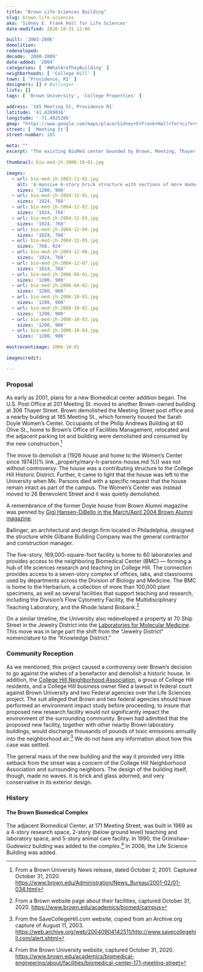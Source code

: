 ```yaml
---
title: "Brown Life Sciences Building"
slug: brown-life-sciences
aka: 'Sidney E. Frank Hall for Life Sciences'
date-modified: 2020-10-31 12:00

built: '2003-2006'
demolition:
redeveloped:
decade: '2000-2009'
date-added: '2004'
categories: [ '#WhatAreTheyBuilding' ]
neighborhoods: [ 'College Hill' ]
town: [ 'Providence, RI' ]
designers: [] # Ballinger
lists: []
tags: [ 'Brown University', 'College Properties' ]

address: '185 Meeting St, Providence RI'
latitude: '41.8289036'
longitude: '-71.4025286'
gmap: "https://www.google.com/maps/place/Sidney+E+Frank+Hall+for+Life+Sciences/@41.8289036,-71.4025286,15z/data=!4m5!3m4!1s0x0:0x66a9b123f315dfd1!8m2!3d41.8289036!4d-71.4025286"
street: [ 'Meeting St']
street-number: 185

meta: ""
excerpt: "The existing BioMed center bounded by Brown, Meeting, Thayer, and Olive Streets got a $95M addition for a new Biomedical Research center"

thumbnail: bio-med-jh-2006-10-01.jpg

images:
  - url: bio-med-jh-2003-11-01.jpg
    alt: 'A massive 6-story brick structure with sections of more modern glass puncturing its heavy mass. The building wraps around and connects to older structures around it and features a ground-level walkway thrugh the center of it connecting it to the main campus green.'
    sizes: '1200, 900'
  - url: bio-med-jh-2004-12-01.jpg
    sizes: '1024, 768'
  - url: bio-med-jh-2004-12-02.jpg
    sizes: '1024, 768'
  - url: bio-med-jh-2004-12-03.jpg
    sizes: '1024, 768'
  - url: bio-med-jh-2004-12-04.jpg
    sizes: '1024, 768'
  - url: bio-med-jh-2004-12-05.jpg
    sizes: '768, 924'
  - url: bio-med-jh-2004-12-06.jpg
    sizes: '1024, 768'
  - url: bio-med-jh-2004-12-07.jpg
    sizes: '1024, 768'
  - url: bio-med-jh-2006-04-01.jpg
    sizes: '1200, 900'
  - url: bio-med-jh-2006-04-02.jpg
    sizes: '1200, 900'
  - url: bio-med-jh-2006-10-01.jpg
    sizes: '1200, 900'
  - url: bio-med-jh-2006-10-02.jpg
    sizes: '1200, 900'
  - url: bio-med-jh-2006-10-03.jpg
    sizes: '1200, 900'
  - url: bio-med-jh-2006-10-04.jpg
    sizes: '1200, 900'

mostrecentimage: 2006-10-01

imagescredit:

---
```


### Proposal

As early as 2001, plans for a new Biomedical center addition began. The U.S. Post Office at 201 Meeting St. moved to another Brown-owned building at 306 Thayer Street. Brown demolished the Meeting Street post office and a nearby building at 185 Meeting St., which formerly housed the Sarah Doyle Women’s Center. Occupants of the Philip Andrews Building at 60 Olive St., home to Brown’s Office of Facilities Management, relocated and the adjacent parking lot and building were demolished and consumed by the new construction.[^1] 

[^1]: From a Brown University News release, dated October 2, 2001. Captured October 31, 2020. https://www.brown.edu/Administration/News_Bureau/2001-02/01-034.html

The move to demolish a [1926 house and home to the Women’s Center since 1974]({% link _property/mary-h-parsons-house.md %}) was not without controversy. The house was a contributing structure to the College Hill Historic District. Further, it came to light that the house was left to the University when Ms. Parsons died with a specific request that the house remain intact as part of the campus. The Women’s Center was instead moved to 26 Benevolent Street and it was quietly demolished. 

A remembrance of the former Doyle house from Brown Alumni magazine was penned by [Gigi Hansen-DiBello in the March/April 2004 Brown Alumni magazine](https://www.brownalumnimagazine.com/articles/2007-06-15/good-bye-to-all-that).

Ballinger, an architectural and design firm located in Philadelphia, designed the structure while Gilbane Building Company was the general contractor and construction manager.

The five-story, 169,000-square-foot facility is home to 60 laboratories and provides access to the neighboring Biomedical Center (<span class="abbr">BMC</span>) — forming a hub of life sciences research and teaching on College Hill. The connection provides access to a seven-story complex of offices, labs, and classrooms used by departments across the Division of Biology and Medicine. The <span class="abbr">BMC</span> is home to the Herbarium, a collection of more than 100,000 plant specimens, as well as several facilities that support teaching and research, including the Division’s Flow Cytometry Facility, the Multidisciplinary Teaching Laboratory, and the Rhode Island Biobank.[^2]

[^2]: From a Brown website page about their facilities, captured October 31, 2020. https://www.brown.edu/academics/biomed/campus

On a similar timeline, the University also redeveloped a property at 70 Ship Street in the Jewelry District into the [Laboratories for Molecular Medicine](https://www.brown.edu/academics/biomedical-engineering/about/facilities/laboratories-molecular-medicine-70-ship-street). This move was in large part the shift from the “Jewelry District” nomenclature to the “Knowledge District.”


### Community Reception

As we mentioned, this project caused a controversy over Brown’s decision to go against the wishes of a benefactor and demolish a historic house. In addition, the [College Hill Neighborhood Association](https://www.chnaprovidence.org), a group of College Hill residents, and a College Hill business owner filed a lawsuit in federal court against Brown University and two Federal agencies over the Life Sciences project. The suit alleged that Brown and two federal agencies should have performed an environment impact study before proceeding, to insure that proposed new research facility would not significantly impact the environment of the surrounding community. Brown had admitted that the proposed new facility, together with other nearby Brown laboratory buildings, would discharge thousands of pounds of toxic emissions annually into the neighborhood air.[^3] We do not have any information about how this case was settled.

[^3]: From the SaveCollegeHill.com website, copied from an Archive.org capture of August 11, 2003. https://web.archive.org/web/20040904142511/http://www.savecollegehill.com/alert.shtml

The general mass of the new building and the way it provided very little setback from the street was a concern of the College Hill Neighborhood Association and surrounding neighbors. The design of the building itself, though, made no waves. It is brick and glass adorned, and very conservative in its exterior design.


### History

#### The Brown Biomedical Complex

The adjacent Biomedical Center, at 171 Meeting Street, was built in 1969 as a 4-story research space, 2-story (below ground level) teaching and laboratory space, and 5-story animal care facility. In 1990, the Grimshaw-Gudewicz building was added to the complex.[^4] In 2006, the Life Science Building was added.

[^4]: From the Brown University website, captured October 31, 2020. https://www.brown.edu/academics/biomedical-engineering/about/facilities/biomedical-center-171-meeting-street

